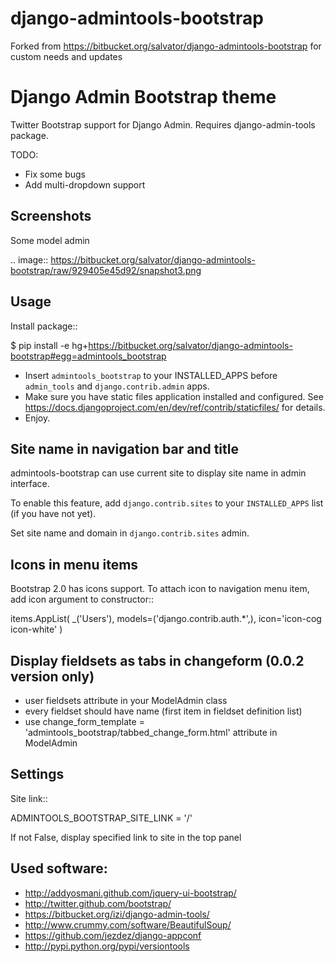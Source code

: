 django-admintools-bootstrap
===========================

Forked from https://bitbucket.org/salvator/django-admintools-bootstrap for custom needs and updates

Django Admin Bootstrap theme
============================

Twitter Bootstrap support for Django Admin. Requires django-admin-tools package.


TODO:

* Fix some bugs
* Add multi-dropdown support

Screenshots
-----------

Some model admin

.. image:: https://bitbucket.org/salvator/django-admintools-bootstrap/raw/929405e45d92/snapshot3.png


Usage
-----

Install package::

 $ pip install -e hg+https://bitbucket.org/salvator/django-admintools-bootstrap#egg=admintools_bootstrap

* Insert `admintools_bootstrap` to your INSTALLED_APPS before `admin_tools` and `django.contrib.admin` apps.
* Make sure you have static files application installed and configured. See https://docs.djangoproject.com/en/dev/ref/contrib/staticfiles/ for details.
* Enjoy.


Site name in navigation bar and title
-------------------------------------

admintools-bootstrap can use current site to display site name in admin interface.

To enable this feature, add `django.contrib.sites` to your `INSTALLED_APPS` list (if you have not yet).

Set site name and domain in `django.contrib.sites` admin.


Icons in menu items
-------------------

Bootstrap 2.0 has icons support. To attach icon to navigation menu item, add icon argument to constructor::

 items.AppList(
        _('Users'),
        models=('django.contrib.auth.*',),
        icon='icon-cog icon-white'
 )


Display fieldsets as tabs in changeform (0.0.2 version only)
------------------------------------------------------------

* user fieldsets attribute in your ModelAdmin class
* every fieldset should have name (first item in fieldset definition list)
* use change_form_template = 'admintools_bootstrap/tabbed_change_form.html' attribute in ModelAdmin

Settings
--------

Site link::

 ADMINTOOLS_BOOTSTRAP_SITE_LINK = '/'

If not False, display specified link to site in the top panel


Used software:
--------------

* http://addyosmani.github.com/jquery-ui-bootstrap/
* http://twitter.github.com/bootstrap/
* https://bitbucket.org/izi/django-admin-tools/
* http://www.crummy.com/software/BeautifulSoup/
* https://github.com/jezdez/django-appconf
* http://pypi.python.org/pypi/versiontools